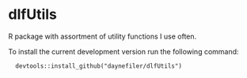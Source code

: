 # dlfUtils
R package with assortment of utility functions I use often. 

To install the current development version run the following command:		

      devtools::install_github("daynefiler/dlfUtils")
